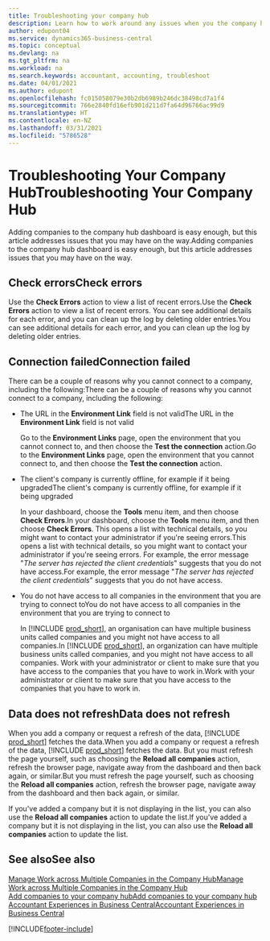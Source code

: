 ```yaml
---
title: Troubleshooting your company hub
description: Learn how to work around any issues when you the company hub in Dynamics 365 Business Central to manage work across multiple companies.
author: edupont04
ms.service: dynamics365-business-central
ms.topic: conceptual
ms.devlang: na
ms.tgt_pltfrm: na
ms.workload: na
ms.search.keywords: accountant, accounting, troubleshoot
ms.date: 04/01/2021
ms.author: edupont
ms.openlocfilehash: fc015058079e30b2db6989b246dc38498cd7a1f4
ms.sourcegitcommit: 766e2840fd16efb901d211d7fa64d96766ac99d9
ms.translationtype: HT
ms.contentlocale: en-NZ
ms.lasthandoff: 03/31/2021
ms.locfileid: "5786528"
---
```

# <a name="troubleshooting-your-company-hub"></a><span data-ttu-id="fa5df-103">Troubleshooting Your Company Hub</span><span class="sxs-lookup"><span data-stu-id="fa5df-103">Troubleshooting Your Company Hub</span></span>

<span data-ttu-id="fa5df-104">Adding companies to the company hub dashboard is easy enough, but this article addresses issues that you may have on the way.</span><span class="sxs-lookup"><span data-stu-id="fa5df-104">Adding companies to the company hub dashboard is easy enough, but this article addresses issues that you may have on the way.</span></span>  

## <a name="check-errors"></a><span data-ttu-id="fa5df-105">Check errors</span><span class="sxs-lookup"><span data-stu-id="fa5df-105">Check errors</span></span>

<span data-ttu-id="fa5df-106">Use the **Check Errors** action to view a list of recent errors.</span><span class="sxs-lookup"><span data-stu-id="fa5df-106">Use the **Check Errors** action to view a list of recent errors.</span></span> <span data-ttu-id="fa5df-107">You can see additional details for each error, and you can clean up the log by deleting older entries.</span><span class="sxs-lookup"><span data-stu-id="fa5df-107">You can see additional details for each error, and you can clean up the log by deleting older entries.</span></span>  

## <a name="connection-failed"></a><span data-ttu-id="fa5df-108">Connection failed</span><span class="sxs-lookup"><span data-stu-id="fa5df-108">Connection failed</span></span>

<span data-ttu-id="fa5df-109">There can be a couple of reasons why you cannot connect to a company, including the following:</span><span class="sxs-lookup"><span data-stu-id="fa5df-109">There can be a couple of reasons why you cannot connect to a company, including the following:</span></span>

- <span data-ttu-id="fa5df-110">The URL in the **Environment Link** field is not valid</span><span class="sxs-lookup"><span data-stu-id="fa5df-110">The URL in the **Environment Link** field is not valid</span></span>  

  <span data-ttu-id="fa5df-111">Go to the **Environment Links** page, open the environment that you cannot connect to, and then choose the **Test the connection** action.</span><span class="sxs-lookup"><span data-stu-id="fa5df-111">Go to the **Environment Links** page, open the environment that you cannot connect to, and then choose the **Test the connection** action.</span></span>  
- <span data-ttu-id="fa5df-112">The client's company is currently offline, for example if it being upgraded</span><span class="sxs-lookup"><span data-stu-id="fa5df-112">The client's company is currently offline, for example if it being upgraded</span></span>

  <span data-ttu-id="fa5df-113">In your dashboard, choose the **Tools** menu item, and then choose **Check Errors**.</span><span class="sxs-lookup"><span data-stu-id="fa5df-113">In your dashboard, choose the **Tools** menu item, and then choose **Check Errors**.</span></span> <span data-ttu-id="fa5df-114">This opens a list with technical details, so you might want to contact your administrator if you're seeing errors.</span><span class="sxs-lookup"><span data-stu-id="fa5df-114">This opens a list with technical details, so you might want to contact your administrator if you're seeing errors.</span></span> <span data-ttu-id="fa5df-115">For example, the error message "*The server has rejected the client credentials*" suggests that you do not have access.</span><span class="sxs-lookup"><span data-stu-id="fa5df-115">For example, the error message "*The server has rejected the client credentials*" suggests that you do not have access.</span></span>  
- <span data-ttu-id="fa5df-116">You do not have access to all companies in the environment that you are trying to connect to</span><span class="sxs-lookup"><span data-stu-id="fa5df-116">You do not have access to all companies in the environment that you are trying to connect to</span></span>

  <span data-ttu-id="fa5df-117">In [!INCLUDE [prod_short](includes/prod_short.md)], an organisation can have multiple business units called companies and you might not have access to all companies.</span><span class="sxs-lookup"><span data-stu-id="fa5df-117">In [!INCLUDE [prod_short](includes/prod_short.md)], an organization can have multiple business units called companies, and you might not have access to all companies.</span></span> <span data-ttu-id="fa5df-118">Work with your administrator or client to make sure that you have access to the companies that you have to work in.</span><span class="sxs-lookup"><span data-stu-id="fa5df-118">Work with your administrator or client to make sure that you have access to the companies that you have to work in.</span></span>  

## <a name="data-does-not-refresh"></a><span data-ttu-id="fa5df-119">Data does not refresh</span><span class="sxs-lookup"><span data-stu-id="fa5df-119">Data does not refresh</span></span>

<span data-ttu-id="fa5df-120">When you add a company or request a refresh of the data, [!INCLUDE [prod_short](includes/prod_short.md)] fetches the data.</span><span class="sxs-lookup"><span data-stu-id="fa5df-120">When you add a company or request a refresh of the data, [!INCLUDE [prod_short](includes/prod_short.md)] fetches the data.</span></span> <span data-ttu-id="fa5df-121">But you must refresh the page yourself, such as choosing the **Reload all companies** action, refresh the browser page, navigate away from the dashboard and then back again, or similar.</span><span class="sxs-lookup"><span data-stu-id="fa5df-121">But you must refresh the page yourself, such as choosing the **Reload all companies** action, refresh the browser page, navigate away from the dashboard and then back again, or similar.</span></span>  

<span data-ttu-id="fa5df-122">If you've added a company but it is not displaying in the list, you can also use the **Reload all companies** action to update the list.</span><span class="sxs-lookup"><span data-stu-id="fa5df-122">If you've added a company but it is not displaying in the list, you can also use the **Reload all companies** action to update the list.</span></span>

## <a name="see-also"></a><span data-ttu-id="fa5df-123">See also</span><span class="sxs-lookup"><span data-stu-id="fa5df-123">See also</span></span>

[<span data-ttu-id="fa5df-124">Manage Work across Multiple Companies in the Company Hub</span><span class="sxs-lookup"><span data-stu-id="fa5df-124">Manage Work across Multiple Companies in the Company Hub</span></span>](company-hub.md)  
[<span data-ttu-id="fa5df-125">Add companies to your company hub</span><span class="sxs-lookup"><span data-stu-id="fa5df-125">Add companies to your company hub</span></span>](company-hub-add-company.md)  
[<span data-ttu-id="fa5df-126">Accountant Experiences in Business Central</span><span class="sxs-lookup"><span data-stu-id="fa5df-126">Accountant Experiences in Business Central</span></span>](finance-accounting.md)  


[!INCLUDE[footer-include](includes/footer-banner.md)]